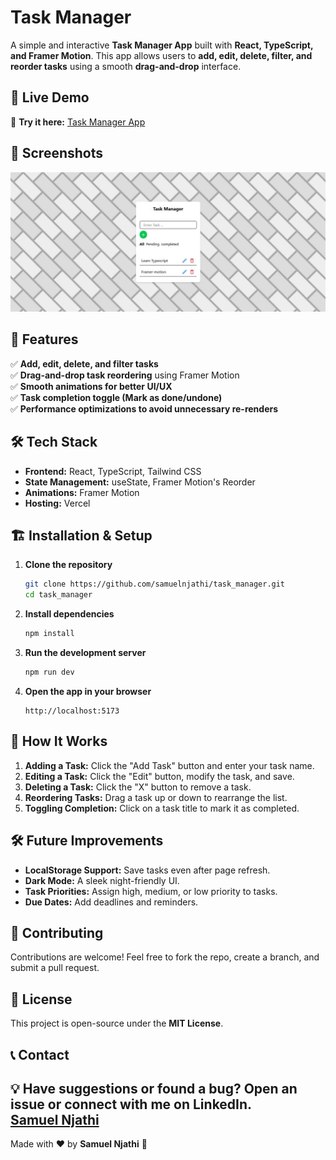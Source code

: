 # Task Manager

A simple and interactive **Task Manager App** built with **React, TypeScript, and Framer Motion**. This app allows users to **add, edit, delete, filter, and reorder tasks** using a smooth **drag-and-drop** interface.

## 🚀 Live Demo

🔗 **Try it here:** [Task Manager App](https://task-manager-theta-taupe.vercel.app/)

## 📸 Screenshots

![Task Manager screenshot](<public/task manage ss.jpg>)

## 🎯 Features

✅ **Add, edit, delete, and filter tasks**  
✅ **Drag-and-drop task reordering** using Framer Motion  
✅ **Smooth animations for better UI/UX**  
✅ **Task completion toggle (Mark as done/undone)**  
✅ **Performance optimizations to avoid unnecessary re-renders**  

## 🛠️ Tech Stack

- **Frontend:** React, TypeScript, Tailwind CSS  
- **State Management:** useState, Framer Motion's Reorder  
- **Animations:** Framer Motion  
- **Hosting:** Vercel  

## 🏗️ Installation & Setup

1. **Clone the repository**
   ```sh
   git clone https://github.com/samuelnjathi/task_manager.git
   cd task_manager
   ```
2. **Install dependencies**
   ```sh
   npm install
   ```
3. **Run the development server**
   ```sh
   npm run dev
   ```
4. **Open the app in your browser**
   ```
   http://localhost:5173
   ```

## 🔧 How It Works

1. **Adding a Task:** Click the "Add Task" button and enter your task name.  
2. **Editing a Task:** Click the "Edit" button, modify the task, and save.  
3. **Deleting a Task:** Click the "X" button to remove a task.  
4. **Reordering Tasks:** Drag a task up or down to rearrange the list.  
5. **Toggling Completion:** Click on a task title to mark it as completed.  

## 🛠️ Future Improvements

- **LocalStorage Support:** Save tasks even after page refresh.  
- **Dark Mode:** A sleek night-friendly UI.  
- **Task Priorities:** Assign high, medium, or low priority to tasks.  
- **Due Dates:** Add deadlines and reminders.  

## 🤝 Contributing

Contributions are welcome! Feel free to fork the repo, create a branch, and submit a pull request.  

## 📜 License

This project is open-source under the **MIT License**.  

## 📞 Contact

💡 **Have suggestions or found a bug?** Open an issue or connect with me on LinkedIn.  
[Samuel Njathi](https://linkedin.com/in/samuel-njathi-0261aa23b)
---  
Made with ❤️ by **Samuel Njathi** 🚀  

